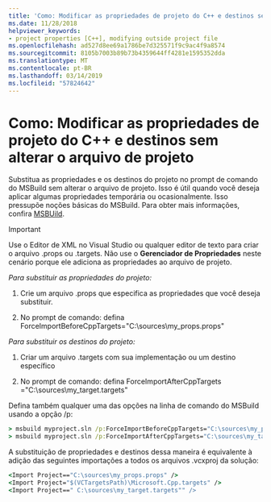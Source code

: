 ```yaml
---
title: 'Como: Modificar as propriedades de projeto do C++ e destinos sem alterar o arquivo de projeto'
ms.date: 11/28/2018
helpviewer_keywords:
- project properties [C++], modifying outside project file
ms.openlocfilehash: ad527d8ee69a1786be7d325571f9c9ac4f9a8574
ms.sourcegitcommit: 8105b7003b89b73b4359644ff4281e1595352dda
ms.translationtype: MT
ms.contentlocale: pt-BR
ms.lasthandoff: 03/14/2019
ms.locfileid: "57824642"
---
```

# <a name="how-to-modify-c-project-properties-and-targets-without-changing-the-project-file"></a>Como: Modificar as propriedades de projeto do C++ e destinos sem alterar o arquivo de projeto

Substitua as propriedades e os destinos do projeto no prompt de comando do MSBuild sem alterar o arquivo de projeto. Isso é útil quando você deseja aplicar algumas propriedades temporária ou ocasionalmente. Isso pressupõe noções básicas do MSBuild. Para obter mais informações, confira [MSBUild](https://docs.microsoft.com/visualstudio/msbuild/msbuild).

> [!IMPORTANT]
> Use o Editor de XML no Visual Studio ou qualquer editor de texto para criar o arquivo .props ou .targets. Não use o **Gerenciador de Propriedades** neste cenário porque ele adiciona as propriedades ao arquivo de projeto.

*Para substituir as propriedades do projeto:*

1. Crie um arquivo .props que especifica as propriedades que você deseja substituir.

1. No prompt de comando: defina ForceImportBeforeCppTargets="C:\sources\my_props.props"

*Para substituir os destinos do projeto:*

1. Criar um arquivo .targets com sua implementação ou um destino específico

2. No prompt de comando: defina ForceImportAfterCppTargets ="C:\sources\my_target.targets"

Defina também qualquer uma das opções na linha de comando do MSBuild usando a opção /p:

```cmd
> msbuild myproject.sln /p:ForceImportBeforeCppTargets="C:\sources\my_props.props"
> msbuild myproject.sln /p:ForceImportAfterCppTargets="C:\sources\my_target.targets"
```

A substituição de propriedades e destinos dessa maneira é equivalente à adição das seguintes importações a todos os arquivos .vcxproj da solução:

```cmd
<Import Project=="C:\sources\my_props.props" />
<Import Project="$(VCTargetsPath)\Microsoft.Cpp.targets" />
<Import Project==" C:\sources\my_target.targets"" />
```
